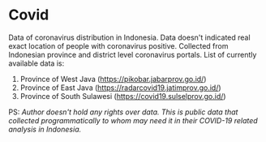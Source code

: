 # Covid
Data of coronavirus distribution in Indonesia. Data doesn't indicated real exact location of people with coronavirus positive. Collected from Indonesian province and district level coronavirus portals. List of currently available data is:
1. Province of West Java (https://pikobar.jabarprov.go.id/)
2. Province of East Java (https://radarcovid19.jatimprov.go.id/)
3. Province of South Sulawesi (https://covid19.sulselprov.go.id/)

PS: *Author doesn't hold any rights over data. This is public data that collected programmatically to whom may need it in their COVID-19 related analysis in Indonesia.*
